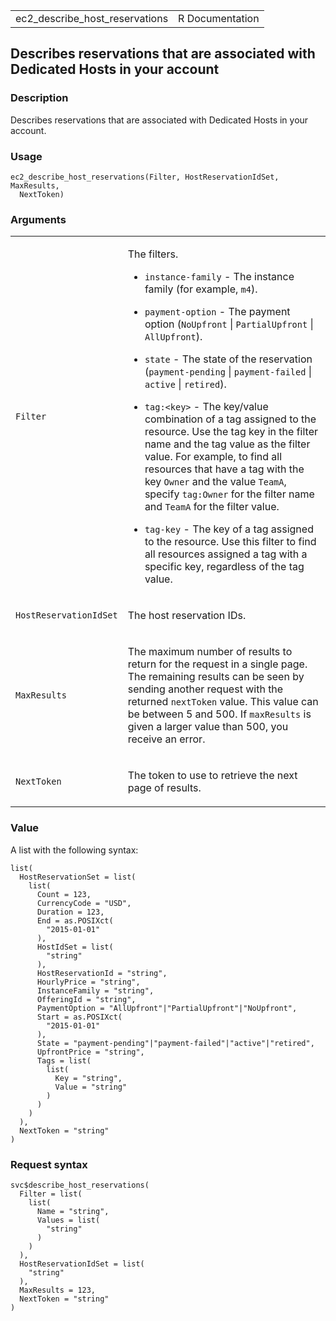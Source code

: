 <table style="width: 100%;">
<tbody>
<tr class="odd">
<td>ec2_describe_host_reservations</td>
<td style="text-align: right;">R Documentation</td>
</tr>
</tbody>
</table>

## Describes reservations that are associated with Dedicated Hosts in your account

### Description

Describes reservations that are associated with Dedicated Hosts in your
account.

### Usage

    ec2_describe_host_reservations(Filter, HostReservationIdSet, MaxResults,
      NextToken)

### Arguments

<table>
<colgroup>
<col style="width: 35%" />
<col style="width: 65%" />
</colgroup>
<tbody>
<tr class="odd">
<td><code
id="ec2_describe_host_reservations_:_Filter">Filter</code></td>
<td><p>The filters.</p>
<ul>
<li><p><code>instance-family</code> - The instance family (for example,
<code>m4</code>).</p></li>
<li><p><code>payment-option</code> - The payment option
(<code>NoUpfront</code> | <code>PartialUpfront</code> |
<code>AllUpfront</code>).</p></li>
<li><p><code>state</code> - The state of the reservation
(<code>payment-pending</code> | <code>payment-failed</code> |
<code>active</code> | <code>retired</code>).</p></li>
<li><p><code style="white-space: pre;">⁠tag:&lt;key&gt;⁠</code> - The
key/value combination of a tag assigned to the resource. Use the tag key
in the filter name and the tag value as the filter value. For example,
to find all resources that have a tag with the key <code>Owner</code>
and the value <code>TeamA</code>, specify <code>tag:Owner</code> for the
filter name and <code>TeamA</code> for the filter value.</p></li>
<li><p><code>tag-key</code> - The key of a tag assigned to the resource.
Use this filter to find all resources assigned a tag with a specific
key, regardless of the tag value.</p></li>
</ul></td>
</tr>
<tr class="even">
<td><code
id="ec2_describe_host_reservations_:_HostReservationIdSet">HostReservationIdSet</code></td>
<td><p>The host reservation IDs.</p></td>
</tr>
<tr class="odd">
<td><code
id="ec2_describe_host_reservations_:_MaxResults">MaxResults</code></td>
<td><p>The maximum number of results to return for the request in a
single page. The remaining results can be seen by sending another
request with the returned <code>nextToken</code> value. This value can
be between 5 and 500. If <code>maxResults</code> is given a larger value
than 500, you receive an error.</p></td>
</tr>
<tr class="even">
<td><code
id="ec2_describe_host_reservations_:_NextToken">NextToken</code></td>
<td><p>The token to use to retrieve the next page of results.</p></td>
</tr>
</tbody>
</table>

### Value

A list with the following syntax:

    list(
      HostReservationSet = list(
        list(
          Count = 123,
          CurrencyCode = "USD",
          Duration = 123,
          End = as.POSIXct(
            "2015-01-01"
          ),
          HostIdSet = list(
            "string"
          ),
          HostReservationId = "string",
          HourlyPrice = "string",
          InstanceFamily = "string",
          OfferingId = "string",
          PaymentOption = "AllUpfront"|"PartialUpfront"|"NoUpfront",
          Start = as.POSIXct(
            "2015-01-01"
          ),
          State = "payment-pending"|"payment-failed"|"active"|"retired",
          UpfrontPrice = "string",
          Tags = list(
            list(
              Key = "string",
              Value = "string"
            )
          )
        )
      ),
      NextToken = "string"
    )

### Request syntax

    svc$describe_host_reservations(
      Filter = list(
        list(
          Name = "string",
          Values = list(
            "string"
          )
        )
      ),
      HostReservationIdSet = list(
        "string"
      ),
      MaxResults = 123,
      NextToken = "string"
    )
